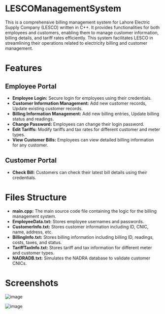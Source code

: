 # LESCOManagementSystem

This is a comprehensive billing management system for Lahore Electric Supply Company (LESCO) written in C++. It provides functionalities for both employees and customers, enabling them to manage customer information, billing details, and tariff rates efficiently. This system facilitates LESCO in streamlining their operations related to electricity billing and customer management.

# Features

## Employee Portal
- **Employee Login:** Secure login for employees using their credentials.
- **Customer Information Management:** Add new customer records, Update existing customer records.
- **Billing Information Management:** Add new billing entries, Update billing status and readings.
- **Change Password:** Employees can change their login password.
- **Edit Tariffs:** Modify tariffs and tax rates for different customer and meter types.
- **View Customer Bills:** Employees can view detailed billing information for any customer.

## Customer Portal
- **Check Bill:** Customers can check their latest bill details using their credentials.

# Files Structure
- **main.cpp:** The main source code file containing the logic for the billing management system.
- **EmployeeData.txt:** Stores employee usernames and passwords.
- **CustomerInfo.txt:** Stores customer information including ID, CNIC, name, address, etc.
- **BillingInfo.txt:** Stores billing information including billing ID, readings, costs, taxes, and status.
- **TariffTaxInfo.txt:** Stores tariff and tax information for different meter and customer types.
- **NADRADB.txt:** Simulates the NADRA database to validate customer CNICs.

# Screenshots


![image](https://github.com/farhanj21/LESCOManagementSystem/assets/102750756/da7a612a-3c97-4602-aed8-2ed7bd6b4061)

![image](https://github.com/farhanj21/LESCOManagementSystem/assets/102750756/19906bf8-4a13-4c66-be25-dd09562b9460)
